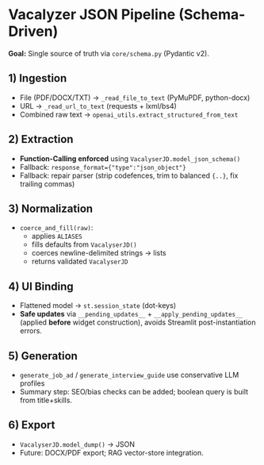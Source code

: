 # Vacalyzer JSON Pipeline (Schema-Driven)

**Goal:** Single source of truth via `core/schema.py` (Pydantic v2).

## 1) Ingestion
- File (PDF/DOCX/TXT) → `_read_file_to_text` (PyMuPDF, python-docx)
- URL → `_read_url_to_text` (requests + lxml/bs4)
- Combined raw text → `openai_utils.extract_structured_from_text`

## 2) Extraction
- **Function-Calling enforced** using `VacalyserJD.model_json_schema()`
- Fallback: `response_format={"type":"json_object"}`
- Fallback: repair parser (strip codefences, trim to balanced `{..}`, fix trailing commas)

## 3) Normalization
- `coerce_and_fill(raw)`:
  - applies `ALIASES`
  - fills defaults from `VacalyserJD()`
  - coerces newline-delimited strings → lists
  - returns validated `VacalyserJD`

## 4) UI Binding
- Flattened model → `st.session_state` (dot-keys)
- **Safe updates** via `__pending_updates__` + `__apply_pending_updates__`
  (applied **before** widget construction), avoids Streamlit post-instantiation errors.

## 5) Generation
- `generate_job_ad` / `generate_interview_guide` use conservative LLM profiles
- Summary step: SEO/bias checks can be added; boolean query is built from title+skills.

## 6) Export
- `VacalyserJD.model_dump()` → JSON
- Future: DOCX/PDF export; RAG vector-store integration.

